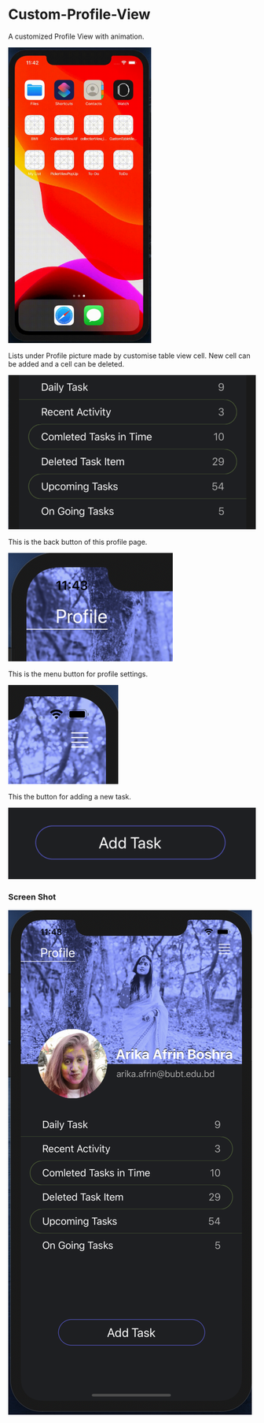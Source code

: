 # Custom-Profile-View

A customized Profile View with animation. 


<img src="vdo.gif" height=600/>

Lists under Profile picture made by customise table view cell. New cell can be added and a cell can be deleted.

![listView](https://github.com/arikaafrinboshra/Custom-Profile-View/blob/master/CustomTableViewCell/View%202.png)

This is the back button of this profile page.

![](https://github.com/arikaafrinboshra/Custom-Profile-View/blob/master/CustomTableViewCell/View%203.png)

This is the menu button for profile settings.

![](https://github.com/arikaafrinboshra/Custom-Profile-View/blob/master/CustomTableViewCell/View%204.png)

This the button for adding a new task.

![](https://github.com/arikaafrinboshra/Custom-Profile-View/blob/master/CustomTableViewCell/View%205.png)

### Screen Shot 

![](https://github.com/arikaafrinboshra/Custom-Profile-View/blob/master/CustomTableViewCell/View.png)
